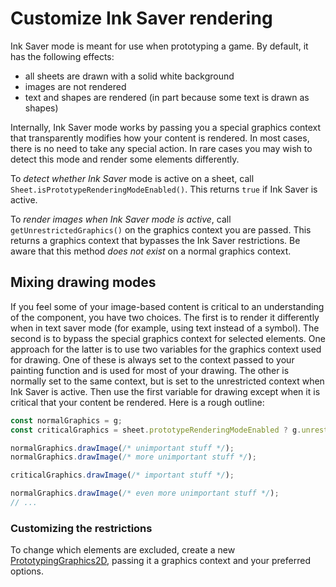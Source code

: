 # Customize Ink Saver rendering

Ink Saver mode is meant for use when prototyping a game. By default, it has the following effects:

* all sheets are drawn with a solid white background
* images are not rendered
* text and shapes are rendered (in part because some text is drawn as shapes)

Internally, Ink Saver mode works by passing you a special graphics context that transparently modifies how your content is rendered. In most cases, there is no need to take any special action. In rare cases you may wish to detect this mode and render some elements differently.

To *detect whether Ink Saver* mode is active on a sheet, call `Sheet.isPrototypeRenderingModeEnabled()`. This returns `true` if Ink Saver is active.

To *render images when Ink Saver mode is active*, call `getUnrestrictedGraphics()` on the graphics context you are passed. This returns a graphics context that bypasses the Ink Saver restrictions. Be aware that this method *does not exist* on a normal graphics context.

## Mixing drawing modes

If you feel some of your image-based content is critical to an understanding of the component, you have two choices. The first is to render it differently when in text saver mode (for example, using text instead of a symbol). The second is to bypass the special graphics context for selected elements. One approach for the latter is to use two variables for the graphics context used for drawing. One of these is always set to the context passed to your painting function and is used for most of your drawing. The other is normally set to the same context, but is set to the unrestricted context when Ink Saver is active. Then use the first variable for drawing except when it is critical that your content be rendered. Here is a rough outline:

```js
const normalGraphics = g;
const criticalGraphics = sheet.prototypeRenderingModeEnabled ? g.unrestrictedGraphics : g;

normalGraphics.drawImage(/* unimportant stuff */);
normalGraphics.drawImage(/* more unimportant stuff */);

criticalGraphics.drawImage(/* important stuff */);

normalGraphics.drawImage(/* even more unimportant stuff */);
// ...
```

### Customizing the restrictions

To change which elements are excluded, create a new [PrototypingGraphics2D](assets/javadoc/ca/cgjennings/graphics/PrototypingGraphics2D.html), passing it a graphics context and your preferred options.
